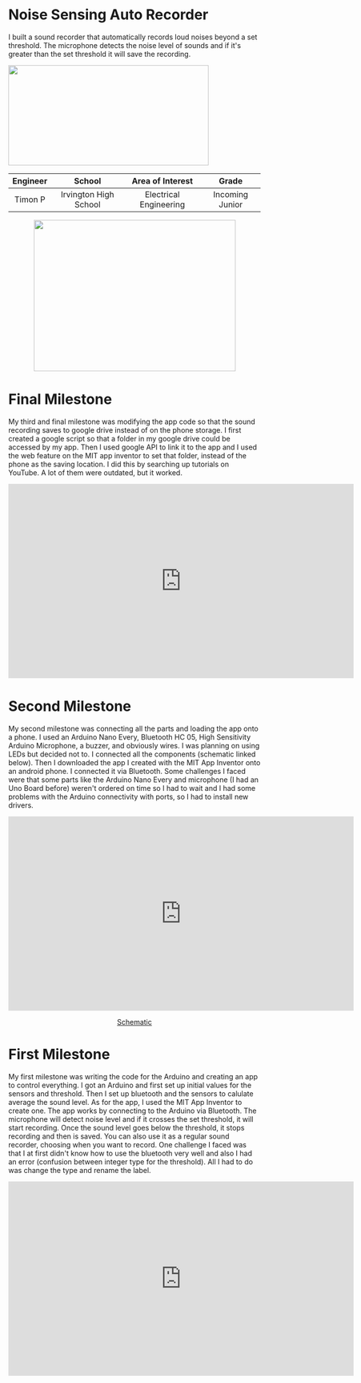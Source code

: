# Noise Sensing Auto Recorder
I built a sound recorder that automatically records loud noises beyond a set threshold. The microphone detects the noise level of sounds and if it's greater than the set threshold it will save the recording.

<img src="https://github.com/timonpinto/timonpinto/blob/main/Project%20image.png?raw=true" width="400" height="200" />


| **Engineer** | **School** | **Area of Interest** | **Grade** |
|:--:|:--:|:--:|:--:|
| Timon P | Irvington High School | Electrical Engineering | Incoming Junior

<p align="center">
<img src="https://github.com/timonpinto/timonpinto/blob/main/Headstone.png?raw=true" width="403" height="302" />
</p>
  
# Final Milestone
My third and final milestone was modifying the app code so that the sound recording saves to google drive instead of on the phone storage. I first created a google script so that a folder in my google drive could be accessed by my app. Then I used google API to link it to the app and I used the web feature on the MIT app inventor to set that folder, instead of the phone as the saving location. I did this by searching up tutorials on YouTube. A lot of them were outdated, but it worked.

<iframe width="690" height="388.125" src="https://www.youtube.com/embed/7h4n2luKAAU?rel=0&modestbranding=1" title="Timon P Milestone 3" frameborder="0" allow="accelerometer; autoplay; clipboard-write; encrypted-media; gyroscope; picture-in-picture" allowfullscreen></iframe>

# Second Milestone
My second milestone was connecting all the parts and loading the app onto a phone. I used an Arduino Nano Every, Bluetooth HC 05, High Sensitivity Arduino Microphone, a buzzer, and obviously wires. I was planning on using LEDs but decided not to. I connected all the components (schematic linked below). Then I downloaded the app I created with the MIT App Inventor onto an android phone. I connected it via Bluetooth. Some challenges I faced were that some parts like the Arduino Nano Every and microphone (I had an Uno Board before) weren't ordered on time so I had to wait and I had some problems with the Arduino connectivity with ports, so I had to install new drivers.

<iframe width="690" height="388.125" src="https://www.youtube.com/embed/5jRdsDVFmwM?rel=0&modestbranding=1" title="Timon P Milestone 2" frameborder="0" allow="accelerometer; autoplay; clipboard-write; encrypted-media; gyroscope; picture-in-picture" allowfullscreen></iframe>

<p></p>

<p align="center">
<a href="https://raw.githubusercontent.com/timonpinto/timonpinto/main/schematic.png"> Schematic </a>
</p>


# First Milestone

My first milestone was writing the code for the Arduino and creating an app to control everything. I got an Arduino and first set up initial values for the sensors and threshold. Then I set up bluetooth and the sensors to calulate average the sound level. As for the app, I used the MIT App Inventor to create one. The app works by connecting to the Arduino via Bluetooth. The microphone will detect noise level and if it crosses the set threshold, it will start recording. Once the sound level goes below the threshold, it stops recording and then is saved. You can also use it as a regular sound recorder, choosing when you want to record. One challenge I faced was that I at first didn't know how to use the bluetooth very well and also I had an error (confusion between integer type for the threshold). All I had to do was change the type and rename the label.

<iframe width="690" height="388.125" src="https://www.youtube.com/embed/bcs4oOWuk34?rel=0&modestbranding=1" title="Timon P Milestone 1" frameborder="0" allow="accelerometer; autoplay; clipboard-write; encrypted-media; gyroscope; picture-in-picture" allowfullscreen></iframe>
